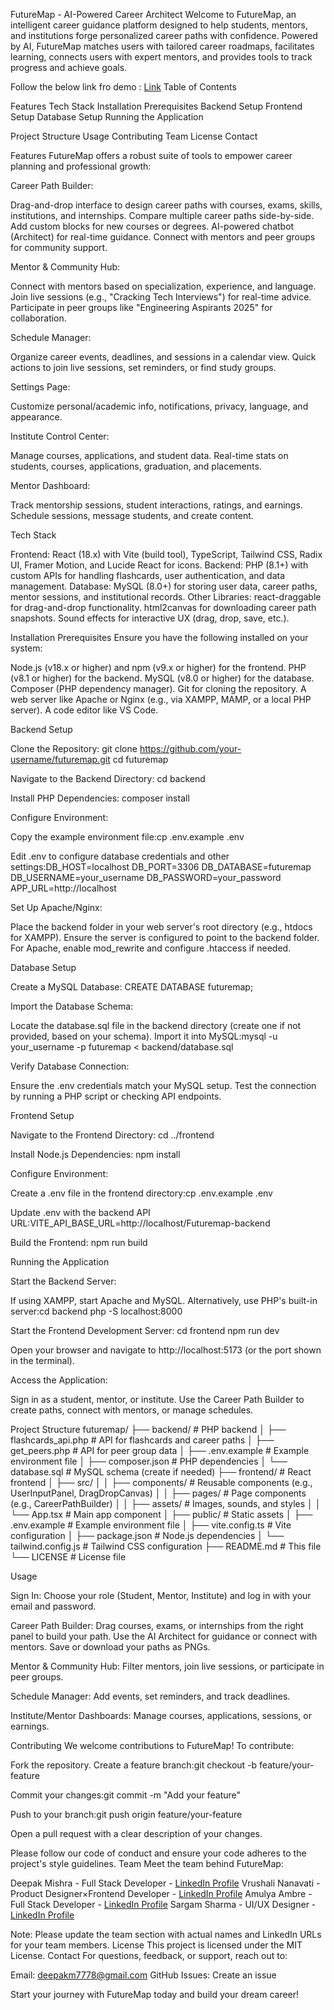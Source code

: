 FutureMap - AI-Powered Career Architect
Welcome to FutureMap, an intelligent career guidance platform designed to help students, mentors, and institutions forge personalized career paths with confidence. Powered by AI, FutureMap matches users with tailored career roadmaps, facilitates learning, connects users with expert mentors, and provides tools to track progress and achieve goals.

Follow the below link fro demo :
[Link](https://drive.google.com/file/d/1ksVonpOUuJoCOnyVHfV3LnDAnsURSXhH)
Table of Contents

Features
Tech Stack
Installation
Prerequisites
Backend Setup
Frontend Setup
Database Setup
Running the Application


Project Structure
Usage
Contributing
Team
License
Contact

Features
FutureMap offers a robust suite of tools to empower career planning and professional growth:

Career Path Builder:

Drag-and-drop interface to design career paths with courses, exams, skills, institutions, and internships.
Compare multiple career paths side-by-side.
Add custom blocks for new courses or degrees.
AI-powered chatbot (Architect) for real-time guidance.
Connect with mentors and peer groups for community support.


Mentor & Community Hub:

Connect with mentors based on specialization, experience, and language.
Join live sessions (e.g., "Cracking Tech Interviews") for real-time advice.
Participate in peer groups like "Engineering Aspirants 2025" for collaboration.


Schedule Manager:

Organize career events, deadlines, and sessions in a calendar view.
Quick actions to join live sessions, set reminders, or find study groups.


Settings Page:

Customize personal/academic info, notifications, privacy, language, and appearance.


Institute Control Center:

Manage courses, applications, and student data.
Real-time stats on students, courses, applications, graduation, and placements.


Mentor Dashboard:

Track mentorship sessions, student interactions, ratings, and earnings.
Schedule sessions, message students, and create content.



Tech Stack

Frontend: React (18.x) with Vite (build tool), TypeScript, Tailwind CSS, Radix UI, Framer Motion, and Lucide React for icons.
Backend: PHP (8.1+) with custom APIs for handling flashcards, user authentication, and data management.
Database: MySQL (8.0+) for storing user data, career paths, mentor sessions, and institutional records.
Other Libraries:
react-draggable for drag-and-drop functionality.
html2canvas for downloading career path snapshots.
Sound effects for interactive UX (drag, drop, save, etc.).



Installation
Prerequisites
Ensure you have the following installed on your system:

Node.js (v18.x or higher) and npm (v9.x or higher) for the frontend.
PHP (v8.1 or higher) for the backend.
MySQL (v8.0 or higher) for the database.
Composer (PHP dependency manager).
Git for cloning the repository.
A web server like Apache or Nginx (e.g., via XAMPP, MAMP, or a local PHP server).
A code editor like VS Code.

Backend Setup

Clone the Repository:
git clone https://github.com/your-username/futuremap.git
cd futuremap


Navigate to the Backend Directory:
cd backend


Install PHP Dependencies:
composer install


Configure Environment:

Copy the example environment file:cp .env.example .env


Edit .env to configure database credentials and other settings:DB_HOST=localhost
DB_PORT=3306
DB_DATABASE=futuremap
DB_USERNAME=your_username
DB_PASSWORD=your_password
APP_URL=http://localhost




Set Up Apache/Nginx:

Place the backend folder in your web server's root directory (e.g., htdocs for XAMPP).
Ensure the server is configured to point to the backend folder.
For Apache, enable mod_rewrite and configure .htaccess if needed.



Database Setup

Create a MySQL Database:
CREATE DATABASE futuremap;


Import the Database Schema:

Locate the database.sql file in the backend directory (create one if not provided, based on your schema).
Import it into MySQL:mysql -u your_username -p futuremap < backend/database.sql




Verify Database Connection:

Ensure the .env credentials match your MySQL setup.
Test the connection by running a PHP script or checking API endpoints.



Frontend Setup

Navigate to the Frontend Directory:
cd ../frontend


Install Node.js Dependencies:
npm install


Configure Environment:

Create a .env file in the frontend directory:cp .env.example .env


Update .env with the backend API URL:VITE_API_BASE_URL=http://localhost/Futuremap-backend




Build the Frontend:
npm run build



Running the Application

Start the Backend Server:

If using XAMPP, start Apache and MySQL.
Alternatively, use PHP's built-in server:cd backend
php -S localhost:8000




Start the Frontend Development Server:
cd frontend
npm run dev


Open your browser and navigate to http://localhost:5173 (or the port shown in the terminal).


Access the Application:

Sign in as a student, mentor, or institute.
Use the Career Path Builder to create paths, connect with mentors, or manage schedules.



Project Structure
futuremap/
├── backend/                  # PHP backend
│   ├── flashcards_api.php    # API for flashcards and career paths
│   ├── get_peers.php         # API for peer group data
│   ├── .env.example          # Example environment file
│   ├── composer.json         # PHP dependencies
│   └── database.sql          # MySQL schema (create if needed)
├── frontend/                 # React frontend
│   ├── src/
│   │   ├── components/       # Reusable components (e.g., UserInputPanel, DragDropCanvas)
│   │   ├── pages/            # Page components (e.g., CareerPathBuilder)
│   │   ├── assets/           # Images, sounds, and styles
│   │   └── App.tsx           # Main app component
│   ├── public/               # Static assets
│   ├── .env.example          # Example environment file
│   ├── vite.config.ts        # Vite configuration
│   ├── package.json          # Node.js dependencies
│   └── tailwind.config.js    # Tailwind CSS configuration
├── README.md                 # This file
└── LICENSE                   # License file

Usage

Sign In:
Choose your role (Student, Mentor, Institute) and log in with your email and password.


Career Path Builder:
Drag courses, exams, or internships from the right panel to build your path.
Use the AI Architect for guidance or connect with mentors.
Save or download your paths as PNGs.


Mentor & Community Hub:
Filter mentors, join live sessions, or participate in peer groups.


Schedule Manager:
Add events, set reminders, and track deadlines.


Institute/Mentor Dashboards:
Manage courses, applications, sessions, or earnings.



Contributing
We welcome contributions to FutureMap! To contribute:

Fork the repository.
Create a feature branch:git checkout -b feature/your-feature


Commit your changes:git commit -m "Add your feature"


Push to your branch:git push origin feature/your-feature


Open a pull request with a clear description of your changes.

Please follow our code of conduct and ensure your code adheres to the project's style guidelines.
Team
Meet the team behind FutureMap:

Deepak Mishra - Full Stack Developer - [LinkedIn Profile](https://www.linkedin.com/in/ddevguru)
Vrushali Nanavati - Product Designer×Frontend Developer - [LinkedIn Profile](https://www.linkedin.com/in/vrushali-nanavati-3ba606208)
Amulya Ambre - Full Stack Developer - [LinkedIn Profile](http://www.linkedin.com/in/amulya-ambre)
Sargam Sharma - UI/UX Designer - [LinkedIn Profile](http://www.linkedin.com/in/sargam-sharma-9664b1301)

Note: Please update the team section with actual names and LinkedIn URLs for your team members.
License
This project is licensed under the MIT License.
Contact
For questions, feedback, or support, reach out to:

Email: deepakm7778@gmail.com
GitHub Issues: Create an issue

Start your journey with FutureMap today and build your dream career!
